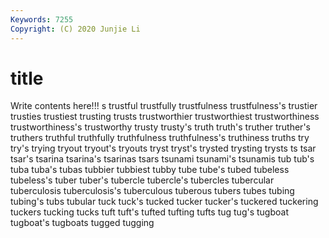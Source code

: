 ```yaml
---
Keywords: 7255
Copyright: (C) 2020 Junjie Li
---
```


# title

Write contents here!!!
s 
trustful 
trustfully 
trustfulness 
trustfulness's 
trustier 
trusties 
trustiest 
trusting 
trusts
trustworthier 
trustworthiest 
trustworthiness 
trustworthiness's 
trustworthy 
trusty 
trusty's 
truth 
truth's 
truther
truther's 
truthers 
truthful 
truthfully 
truthfulness 
truthfulness's 
truthiness 
truths 
try 
try's
trying 
tryout 
tryout's 
tryouts 
tryst 
tryst's 
trysted 
trysting 
trysts 
ts
tsar 
tsar's 
tsarina 
tsarina's 
tsarinas 
tsars 
tsunami 
tsunami's 
tsunamis 
tub
tub's 
tuba 
tuba's 
tubas 
tubbier 
tubbiest 
tubby 
tube 
tube's 
tubed
tubeless 
tubeless's 
tuber 
tuber's 
tubercle 
tubercle's 
tubercles 
tubercular 
tuberculosis 
tuberculosis's
tuberculous 
tuberous 
tubers 
tubes 
tubing 
tubing's 
tubs 
tubular 
tuck 
tuck's
tucked 
tucker 
tucker's 
tuckered 
tuckering 
tuckers 
tucking 
tucks 
tuft 
tuft's
tufted 
tufting 
tufts 
tug 
tug's 
tugboat 
tugboat's 
tugboats 
tugged 
tugging
